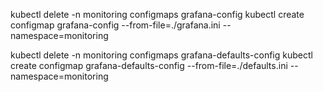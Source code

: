 kubectl delete -n monitoring configmaps grafana-config
kubectl create configmap grafana-config --from-file=./grafana.ini --namespace=monitoring 

kubectl delete -n monitoring configmaps grafana-defaults-config
kubectl create configmap grafana-defaults-config --from-file=./defaults.ini --namespace=monitoring 